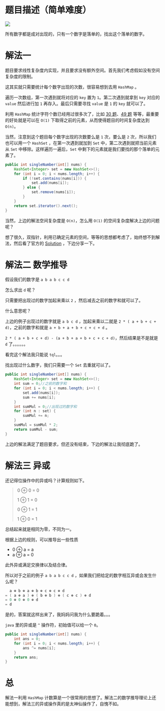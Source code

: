 # 题目描述（简单难度）

![](https://windliang.oss-cn-beijing.aliyuncs.com/136.jpg)

所有数字都是成对出现的，只有一个数字是落单的，找出这个落单的数字。

# 解法一

题目要求线性复杂度内实现，并且要求没有额外空间。首先我们考虑假如没有空间复杂度的限制。

这其实就只需要统计每个数字出现的次数，很容易想到去用 `HashMap` 。

遍历一次数组，第一次遇到就将对应的 `key` 置为 `1`。第二次遇到就拿到 `key` 对应的 `value` 然后进行加 `1` 再存入。最后只需要寻找 `value` 是 `1` 的 `key` 就可以了。

利用 `HashMap` 统计字符个数已经用过很多次了，比如 [30 题](https://leetcode.wang/leetCode-30-Substring-with-Concatenation-of-All-Words.html)、[49 题](https://leetcode.wang/leetCode-49-Group-Anagrams.html) 等等，最重要的好处就是可以在 `O(1)` 下取得之前的元素，从而使得题目的时间复杂度达到 `O(n)`。

当然，注意到这个题目每个数字出现的次数要么是 `1`  次，要么是 `2` 次，所以我们也可以用一个 `HashSet` ，在第一次遇到就加到 `Set` 中，第二次遇到就把当前元素从 `Set` 中移除。这样遍历一遍后，`Set` 中剩下的元素就是我们要找的那个落单的元素了。

```java
public int singleNumber(int[] nums) {
    HashSet<Integer> set = new HashSet<>();
    for (int i = 0; i < nums.length; i++) {
        if (!set.contains(nums[i])) {
            set.add(nums[i]);
        } else {
            set.remove(nums[i]);
        }
    }
    return set.iterator().next();
}
```

当然，上边的解法空间复杂度是 `O(n)`，怎么用 `O(1)` 的空间复杂度解决上边的问题呢？

想了很久，双指针，利用已确定元素的空间，等等的思想都考虑了，始终想不到解法，然后看了官方的 [Solution](https://leetcode.com/problems/single-number/solution/) ，下边分享一下。

# 解法二 数学推导

假设我们的数字是 `a b a b c c d`

怎么求出 `d` 呢？

只需要把出现过的数字加起来乘以 `2` ，然后减去之前的数字和就可以了。

什么意思呢？

上边的例子出现过的数字就是 `a b c d` ，加起来乘以二就是 `2 * ( a + b + c + d)`，之前的数字和就是 `a + b + a + b + c + c + d` 。

`2 * ( a + b + c + d) - (a + b + a + b + c + c + d)`，然后结果是不是就是 `d` 了。。。。。。

看完这个解法我只能说 `tql`。。。

找出现过什么数字，我们只需要一个 `Set` 去重就可以了。

```java
public int singleNumber(int[] nums) {
    HashSet<Integer> set = new HashSet<>();
    int sum = 0;//之前的数字和
    for (int i = 0; i < nums.length; i++) {
        set.add(nums[i]);
        sum += nums[i];
    }
    int sumMul = 0;//出现过的数字和
    for (int n : set) {
        sumMul += n;
    }
    sumMul = sumMul * 2;
    return sumMul - sum;
}
```

上边的解法满足了题目要求，但还没有结束，下边的解法让我彻底跪了。

# 解法三 异或

还记得位操作中的异或吗？计算规则如下。

> 0 ⊕ 0 = 0
>
> 1 ⊕ 1 = 0
>
> 0 ⊕ 1 = 1
>
> 1 ⊕ 0 = 1

总结起来就是相同为零，不同为一。

根据上边的规则，可以推导出一些性质

* 0 ⊕ a = a
* a ⊕ a = 0

此外异或满足交换律以及结合律。

所以对于之前的例子 `a b a b c c d` ，如果我们把给定的数字相互异或会发生什么呢？

```java
  a ⊕ b ⊕ a ⊕ b ⊕ c ⊕ c ⊕ d
= ( a ⊕ a ) ⊕ ( b ⊕ b ) ⊕ ( c ⊕ c ) ⊕ d
= 0 ⊕ 0 ⊕ 0 ⊕ d
= d
```

是的，答案就这样出来了，我妈妈问我为什么要跪着。。。

`java` 里的异或是 `^` 操作符，初始值可以给一个 `0`。

```java
public int singleNumber(int[] nums) {
    int ans = 0;
    for (int i = 0; i < nums.length; i++) {
        ans ^= nums[i];
    }
    return ans;
}
```

# 总

解法一利用 `HashMap` 计数算是一个很常用的思想了。解法二的数学推导理论上还能想到，解法三的异或操作真的是太神仙操作了，自愧不如。